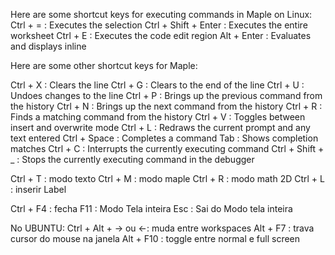 Here are some shortcut keys for executing commands in Maple on Linux:
Ctrl + =             : Executes the selection
Ctrl + Shift + Enter : Executes the entire worksheet
Ctrl + E             : Executes the code edit region
Alt + Enter          : Evaluates and displays inline

Here are some other shortcut keys for Maple:

Ctrl + X     : Clears the line
Ctrl + G     : Clears to the end of the line
Ctrl + U     : Undoes changes to the line
Ctrl + P     : Brings up the previous command from the history
Ctrl + N     : Brings up the next command from the history
Ctrl + R     : Finds a matching command from the history
Ctrl + V     : Toggles between insert and overwrite mode
Ctrl + L     : Redraws the current prompt and any text entered
Ctrl + Space : Completes a command
Tab              : Shows completion matches
Ctrl + C         : Interrupts the currently executing command
Ctrl + Shift + _ : Stops the currently executing command in the debugger



Ctrl + T     : modo texto
Ctrl + M     : modo maple
Ctrl + R     : modo math 2D
Ctrl + L     : inserir Label

Ctrl + F4    : fecha
F11          : Modo Tela inteira
Esc          : Sai do Modo tela inteira

No UBUNTU:
Ctrl + Alt + -> ou <-: muda entre workspaces
Alt + F7             : trava cursor do mouse na janela
Alt + F10            : toggle entre normal e full screen
